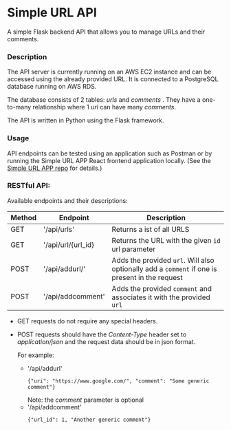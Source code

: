 # Simple URL API
A simple Flask backend API that allows you to manage URLs and their comments.

### Description
The API server is currently running on an AWS EC2 instance and can be accessed using the already provided URL.  It is connected to a PostgreSQL database running on AWS RDS. 

The database consists of 2 tables: *urls* and *comments* .  They have a one-to-many relationship where 1 *url* can have many *comments*.

The API is written in Python using the Flask framework.

### Usage
API endpoints can be tested using an application such as Postman or by running the Simple URL APP React frontend application locally. (See the [Simple URL APP repo](https://github.com/gabalmat/simple-url-app) for details.)

### RESTful API:
Available endpoints and their descriptions:

| Method | Endpoint           | Description                                                                                     |
|--------|--------------------|-------------------------------------------------------------------------------------------------|
| GET    | '/api/urls'        | Returns a ist of all URLS                                                                       |
| GET    | '/api/url/{url_id} | Returns the URL with the given `id` url parameter                                                            |
| POST   | '/api/addurl/'     | Adds the provided `url`. Will also optionally add a `comment` if one is present in the request |
| POST   | '/api/addcomment'  | Adds the provided `comment` and associates it with  the provided `url`                          |

- GET requests do not require any special headers.
- POST requests should have the *Content-Type* header set to *application/json* and the request data should be in json format.

    For example: 
  - '/api/addurl'
    ```
    {"uri": "https://www.google.com/", "comment": "Some generic comment"}
	```
	Note: the *comment* parameter is optional 
  - '/api/addcomment'
    ```
    {"url_id": 1, "Another generic comment"}
    ```

